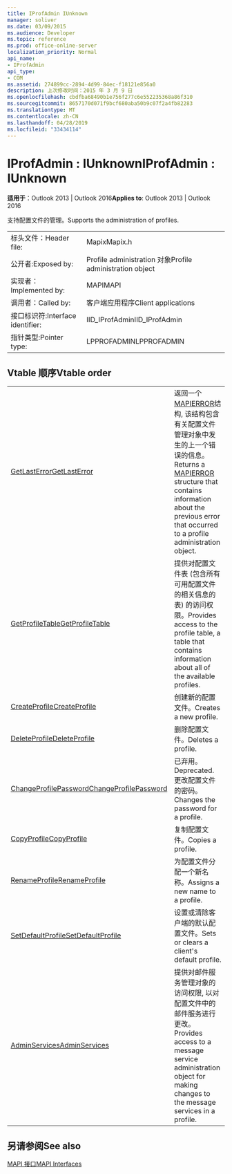 ```yaml
---
title: IProfAdmin IUnknown
manager: soliver
ms.date: 03/09/2015
ms.audience: Developer
ms.topic: reference
ms.prod: office-online-server
localization_priority: Normal
api_name:
- IProfAdmin
api_type:
- COM
ms.assetid: 274899cc-2894-4d99-84ec-f18121e856a0
description: 上次修改时间：2015 年 3 月 9 日
ms.openlocfilehash: cbdfba68490b1e756f277c6e552235368a86f310
ms.sourcegitcommit: 8657170d071f9bcf680aba50b9c07f2a4fb82283
ms.translationtype: MT
ms.contentlocale: zh-CN
ms.lasthandoff: 04/28/2019
ms.locfileid: "33434114"
---
```

# <a name="iprofadmin--iunknown"></a><span data-ttu-id="34920-103">IProfAdmin : IUnknown</span><span class="sxs-lookup"><span data-stu-id="34920-103">IProfAdmin : IUnknown</span></span>

  
  
<span data-ttu-id="34920-104">**适用于**：Outlook 2013 | Outlook 2016</span><span class="sxs-lookup"><span data-stu-id="34920-104">**Applies to**: Outlook 2013 | Outlook 2016</span></span> 
  
<span data-ttu-id="34920-105">支持配置文件的管理。</span><span class="sxs-lookup"><span data-stu-id="34920-105">Supports the administration of profiles.</span></span> 
  
|||
|:-----|:-----|
|<span data-ttu-id="34920-106">标头文件：</span><span class="sxs-lookup"><span data-stu-id="34920-106">Header file:</span></span>  <br/> |<span data-ttu-id="34920-107">Mapix</span><span class="sxs-lookup"><span data-stu-id="34920-107">Mapix.h</span></span>  <br/> |
|<span data-ttu-id="34920-108">公开者:</span><span class="sxs-lookup"><span data-stu-id="34920-108">Exposed by:</span></span>  <br/> |<span data-ttu-id="34920-109">Profile administration 对象</span><span class="sxs-lookup"><span data-stu-id="34920-109">Profile administration object</span></span>  <br/> |
|<span data-ttu-id="34920-110">实现者：</span><span class="sxs-lookup"><span data-stu-id="34920-110">Implemented by:</span></span>  <br/> |<span data-ttu-id="34920-111">MAPI</span><span class="sxs-lookup"><span data-stu-id="34920-111">MAPI</span></span>  <br/> |
|<span data-ttu-id="34920-112">调用者：</span><span class="sxs-lookup"><span data-stu-id="34920-112">Called by:</span></span>  <br/> |<span data-ttu-id="34920-113">客户端应用程序</span><span class="sxs-lookup"><span data-stu-id="34920-113">Client applications</span></span>  <br/> |
|<span data-ttu-id="34920-114">接口标识符:</span><span class="sxs-lookup"><span data-stu-id="34920-114">Interface identifier:</span></span>  <br/> |<span data-ttu-id="34920-115">IID_IProfAdmin</span><span class="sxs-lookup"><span data-stu-id="34920-115">IID_IProfAdmin</span></span>  <br/> |
|<span data-ttu-id="34920-116">指针类型:</span><span class="sxs-lookup"><span data-stu-id="34920-116">Pointer type:</span></span>  <br/> |<span data-ttu-id="34920-117">LPPROFADMIN</span><span class="sxs-lookup"><span data-stu-id="34920-117">LPPROFADMIN</span></span>  <br/> |
   
## <a name="vtable-order"></a><span data-ttu-id="34920-118">Vtable 顺序</span><span class="sxs-lookup"><span data-stu-id="34920-118">Vtable order</span></span>

|||
|:-----|:-----|
|[<span data-ttu-id="34920-119">GetLastError</span><span class="sxs-lookup"><span data-stu-id="34920-119">GetLastError</span></span>](iprofadmin-getlasterror.md) <br/> |<span data-ttu-id="34920-120">返回一个[MAPIERROR](mapierror.md)结构, 该结构包含有关配置文件管理对象中发生的上一个错误的信息。</span><span class="sxs-lookup"><span data-stu-id="34920-120">Returns a [MAPIERROR](mapierror.md) structure that contains information about the previous error that occurred to a profile administration object.</span></span>  <br/> |
|[<span data-ttu-id="34920-121">GetProfileTable</span><span class="sxs-lookup"><span data-stu-id="34920-121">GetProfileTable</span></span>](iprofadmin-getprofiletable.md) <br/> |<span data-ttu-id="34920-122">提供对配置文件表 (包含所有可用配置文件的相关信息的表) 的访问权限。</span><span class="sxs-lookup"><span data-stu-id="34920-122">Provides access to the profile table, a table that contains information about all of the available profiles.</span></span>  <br/> |
|[<span data-ttu-id="34920-123">CreateProfile</span><span class="sxs-lookup"><span data-stu-id="34920-123">CreateProfile</span></span>](iprofadmin-createprofile.md) <br/> |<span data-ttu-id="34920-124">创建新的配置文件。</span><span class="sxs-lookup"><span data-stu-id="34920-124">Creates a new profile.</span></span>  <br/> |
|[<span data-ttu-id="34920-125">DeleteProfile</span><span class="sxs-lookup"><span data-stu-id="34920-125">DeleteProfile</span></span>](iprofadmin-deleteprofile.md) <br/> |<span data-ttu-id="34920-126">删除配置文件。</span><span class="sxs-lookup"><span data-stu-id="34920-126">Deletes a profile.</span></span>  <br/> |
|[<span data-ttu-id="34920-127">ChangeProfilePassword</span><span class="sxs-lookup"><span data-stu-id="34920-127">ChangeProfilePassword</span></span>](iprofadmin-changeprofilepassword.md) <br/> |<span data-ttu-id="34920-128">已弃用。</span><span class="sxs-lookup"><span data-stu-id="34920-128">Deprecated.</span></span> <span data-ttu-id="34920-129">更改配置文件的密码。</span><span class="sxs-lookup"><span data-stu-id="34920-129">Changes the password for a profile.</span></span>  <br/> |
|[<span data-ttu-id="34920-130">CopyProfile</span><span class="sxs-lookup"><span data-stu-id="34920-130">CopyProfile</span></span>](iprofadmin-copyprofile.md) <br/> |<span data-ttu-id="34920-131">复制配置文件。</span><span class="sxs-lookup"><span data-stu-id="34920-131">Copies a profile.</span></span>  <br/> |
|[<span data-ttu-id="34920-132">RenameProfile</span><span class="sxs-lookup"><span data-stu-id="34920-132">RenameProfile</span></span>](iprofadmin-renameprofile.md) <br/> |<span data-ttu-id="34920-133">为配置文件分配一个新名称。</span><span class="sxs-lookup"><span data-stu-id="34920-133">Assigns a new name to a profile.</span></span>  <br/> |
|[<span data-ttu-id="34920-134">SetDefaultProfile</span><span class="sxs-lookup"><span data-stu-id="34920-134">SetDefaultProfile</span></span>](iprofadmin-setdefaultprofile.md) <br/> |<span data-ttu-id="34920-135">设置或清除客户端的默认配置文件。</span><span class="sxs-lookup"><span data-stu-id="34920-135">Sets or clears a client's default profile.</span></span>  <br/> |
|[<span data-ttu-id="34920-136">AdminServices</span><span class="sxs-lookup"><span data-stu-id="34920-136">AdminServices</span></span>](iprofadmin-adminservices.md) <br/> |<span data-ttu-id="34920-137">提供对邮件服务管理对象的访问权限, 以对配置文件中的邮件服务进行更改。</span><span class="sxs-lookup"><span data-stu-id="34920-137">Provides access to a message service administration object for making changes to the message services in a profile.</span></span>  <br/> |
   
## <a name="see-also"></a><span data-ttu-id="34920-138">另请参阅</span><span class="sxs-lookup"><span data-stu-id="34920-138">See also</span></span>



[<span data-ttu-id="34920-139">MAPI 接口</span><span class="sxs-lookup"><span data-stu-id="34920-139">MAPI Interfaces</span></span>](mapi-interfaces.md)

